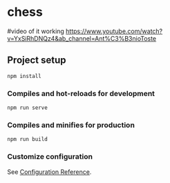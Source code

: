 # chess
#video of it working
https://www.youtube.com/watch?v=YxSiRhDNQz4&ab_channel=Ant%C3%B3nioToste

## Project setup
```
npm install
```

### Compiles and hot-reloads for development
```
npm run serve
```

### Compiles and minifies for production
```
npm run build
```

### Customize configuration
See [Configuration Reference](https://cli.vuejs.org/config/).
